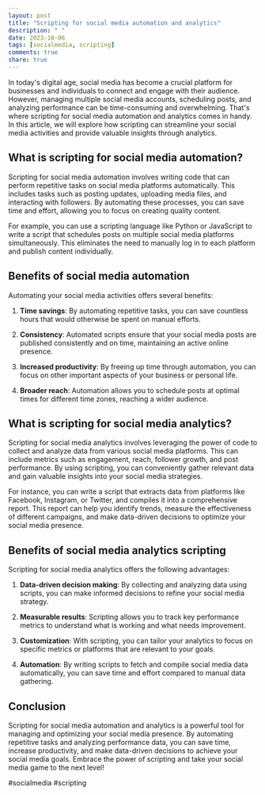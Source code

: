 ```yaml
---
layout: post
title: "Scripting for social media automation and analytics"
description: " "
date: 2023-10-06
tags: [socialmedia, scripting]
comments: true
share: true
---
```


In today's digital age, social media has become a crucial platform for businesses and individuals to connect and engage with their audience. However, managing multiple social media accounts, scheduling posts, and analyzing performance can be time-consuming and overwhelming. That's where scripting for social media automation and analytics comes in handy. In this article, we will explore how scripting can streamline your social media activities and provide valuable insights through analytics.

## What is scripting for social media automation?

Scripting for social media automation involves writing code that can perform repetitive tasks on social media platforms automatically. This includes tasks such as posting updates, uploading media files, and interacting with followers. By automating these processes, you can save time and effort, allowing you to focus on creating quality content.

For example, you can use a scripting language like Python or JavaScript to write a script that schedules posts on multiple social media platforms simultaneously. This eliminates the need to manually log in to each platform and publish content individually.

## Benefits of social media automation

Automating your social media activities offers several benefits:

1. **Time savings**: By automating repetitive tasks, you can save countless hours that would otherwise be spent on manual efforts.

2. **Consistency**: Automated scripts ensure that your social media posts are published consistently and on time, maintaining an active online presence.

3. **Increased productivity**: By freeing up time through automation, you can focus on other important aspects of your business or personal life.

4. **Broader reach**: Automation allows you to schedule posts at optimal times for different time zones, reaching a wider audience.

## What is scripting for social media analytics?

Scripting for social media analytics involves leveraging the power of code to collect and analyze data from various social media platforms. This can include metrics such as engagement, reach, follower growth, and post performance. By using scripting, you can conveniently gather relevant data and gain valuable insights into your social media strategies.

For instance, you can write a script that extracts data from platforms like Facebook, Instagram, or Twitter, and compiles it into a comprehensive report. This report can help you identify trends, measure the effectiveness of different campaigns, and make data-driven decisions to optimize your social media presence.

## Benefits of social media analytics scripting

Scripting for social media analytics offers the following advantages:

1. **Data-driven decision making**: By collecting and analyzing data using scripts, you can make informed decisions to refine your social media strategy.

2. **Measurable results**: Scripting allows you to track key performance metrics to understand what is working and what needs improvement.

3. **Customization**: With scripting, you can tailor your analytics to focus on specific metrics or platforms that are relevant to your goals.

4. **Automation**: By writing scripts to fetch and compile social media data automatically, you can save time and effort compared to manual data gathering.

## Conclusion

Scripting for social media automation and analytics is a powerful tool for managing and optimizing your social media presence. By automating repetitive tasks and analyzing performance data, you can save time, increase productivity, and make data-driven decisions to achieve your social media goals. Embrace the power of scripting and take your social media game to the next level!

\#socialmedia #scripting